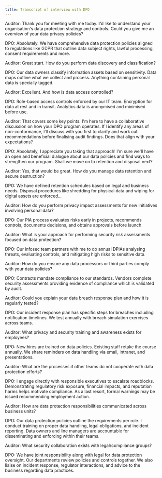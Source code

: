 ```yaml
---
title: Transcript of interview with DPO
---
```


Auditor: Thank you for meeting with me today. I'd like to understand your organisation's data protection strategy and controls. Could you give me an overview of your data privacy policies?

DPO: Absolutely. We have comprehensive data protection policies aligned to regulations like GDPR that outline data subject rights, lawful processing, consent requirements and more.

Auditor: Great start. How do you perform data discovery and classification?

DPO: Our data owners classify information assets based on sensitivity. Data maps outline what we collect and process. Anything containing personal data is specially tagged.

Auditor: Excellent. And how is data access controlled?

DPO: Role-based access controls enforced by our IT team. Encryption for data at rest and in transit. Analytics data is anonymised and minimised before use.

Auditor: That covers some key points. I'm here to have a collaborative discussion on how your DPO program operates. If I identify any areas of non-conformance, I'll discuss with you first to clarify and work out recommendations before finalising audit findings. Does that align with your expectations?

DPO: Absolutely, I appreciate you taking that approach! I'm sure we'll have an open and beneficial dialogue about our data policies and find ways to strengthen our program. Shall we move on to retention and disposal next?

Auditor: Yes, that would be great. How do you manage data retention and secure destruction?

DPO: We have defined retention schedules based on legal and business needs. Disposal procedures like shredding for physical data and wiping for digital assets are enforced...

Auditor: How do you perform privacy impact assessments for new initiatives involving personal data?

DPO: Our PIA process evaluates risks early in projects, recommends controls, documents decisions, and obtains approvals before launch.

Auditor: What is your approach for performing security risk assessments focused on data protection?

DPO: Our infosec team partners with me to do annual DPIAs analysing threats, evaluating controls, and mitigating high risks to sensitive data.

Auditor: How do you ensure any data processors or third parties comply with your data policies?

DPO: Contracts mandate compliance to our standards. Vendors complete security assessments providing evidence of compliance which is validated by audit.

Auditor: Could you explain your data breach response plan and how it is regularly tested?

DPO: Our incident response plan has specific steps for breaches including notification timelines. We test annually with breach simulation exercises across teams.

Auditor: What privacy and security training and awareness exists for employees?

DPO: New hires are trained on data policies. Existing staff retake the course annually. We share reminders on data handling via email, intranet, and presentations.

Auditor: What are the processes if other teams do not cooperate with data protection efforts?

DPO: I engage directly with responsible executives to escalate roadblocks. Demonstrating regulatory risk exposure, financial impacts, and reputation harms helps motivate compliance. As a last resort, formal warnings may be issued recommending employment action.

Auditor: How are data protection responsibilities communicated across business units?

DPO: Our data protection policies outline the requirements per role. I conduct training on proper data handling, legal obligations, and incident reporting. Data owners and line managers are accountable for disseminating and enforcing within their teams.

Auditor: What security collaboration exists with legal/compliance groups?

DPO: We have joint responsibility along with legal for data protection oversight. Our departments review policies and controls together. We also liaise on incident response, regulator interactions, and advice to the business regarding data practices.